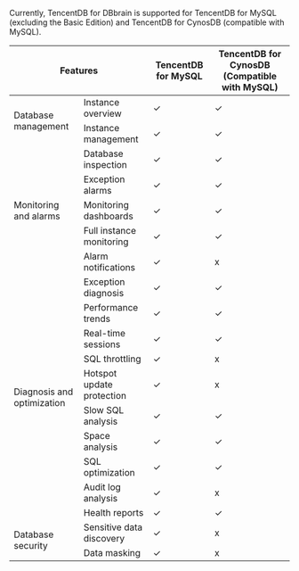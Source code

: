 Currently, TencentDB for DBbrain is supported for TencentDB for MySQL (excluding the Basic Edition) and TencentDB for CynosDB (compatible with MySQL).


<table>
<thead>
<tr>
<th colspan=2>Features</th>
<th>TencentDB for MySQL</th>
<th>TencentDB for CynosDB (Compatible with MySQL)</th>
</tr>
</thead>
<tbody>
<tr>
<td rowspan=2>Database management</td>
<td>Instance overview</td>
<td>✓</td>
<td>✓</td>
</tr>
<tr>
<td>Instance management</td>
<td>✓</td>
<td>✓</td>
</tr>
<tr>
<td rowspan=5>Monitoring and alarms</td>
<td>Database inspection</td>
<td>✓</td>
<td>✓</td>
</tr>
<tr>
<td>Exception alarms</td>
<td>✓</td>
<td>✓</td>
</tr>
<tr>
<td>Monitoring dashboards</td>
<td>✓</td>
<td>✓</td>
</tr>
<tr>
<td>Full instance monitoring</td>
<td>✓</td>
<td>✓</td>
</tr>
<tr>
<td>Alarm notifications</td>
<td>✓</td>
<td>x</td>
</tr>
<tr>
<td rowspan=10>Diagnosis and optimization</td>
<td>Exception diagnosis</td>
<td>✓</td>
<td>✓</td>
</tr>
<tr>
<td>Performance trends</td>
<td>✓</td>
<td>✓</td>
</tr>
<tr>
<td>Real-time sessions</td>
<td>✓</td>
<td>✓</td>
</tr>
<tr>
<td>SQL throttling</td>
<td>✓</td>
<td>x</td>
</tr>
<tr>
<td>Hotspot update protection</td>
<td>✓</td>
<td>x</td>
</tr>
<tr>
<td>Slow SQL analysis</td>
<td>✓</td>
<td>✓</td>
</tr>
<tr>
<td>Space analysis</td>
<td>✓</td>
<td>✓</td>
</tr>
<tr>
<td>SQL optimization</td>
<td>✓</td>
<td>✓</td>
</tr>
<tr>
<td>Audit log analysis</td>
<td>✓</td>
<td>x</td>
</tr>
<tr>
<td>Health reports</td>
<td>✓</td>
<td>✓</td>
</tr>
<tr>
<td rowspan=2>Database security</td>
<td>Sensitive data discovery</td>
<td>✓</td>
<td>x</td>
</tr>
<tr>
<td>Data masking</td>
<td>✓</td>
<td>x</td>
</tr>
</tbody></table>


